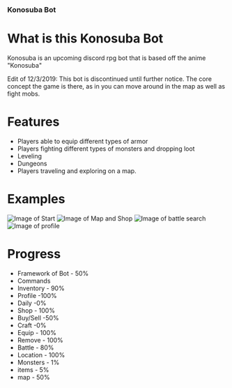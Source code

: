 
### Konosuba Bot

# What is this Konosuba Bot

Konosuba is an upcoming discord rpg bot that is based off the anime "Konosuba"

Edit of 12/3/2019: This bot is discontinued until further notice. The core concept the game is there, as in you can move around in the map as well as fight mobs. 

# Features

- Players able to equip different types of armor
- Players fighting different types of monsters and dropping loot
- Leveling
- Dungeons
- Players traveling and exploring on a map.	

# Examples
![Image of Start](https://i.imgur.com/BIB3npR.png)
![Image of Map and Shop](https://i.imgur.com/EDw2RmE.png)
![Image of battle search](https://i.imgur.com/AqAz0Ia.png)
![Image of profile](https://i.imgur.com/778yj9o.png)

# Progress

- Framework of Bot - 50%
- Commands
 - Inventory - 90%
 - Profile -100%
 - Daily -0%
 - Shop - 100%
 - Buy/Sell -50%
 - Craft -0%
 - Equip - 100%
 - Remove - 100%
 - Battle - 80%
 - Location - 100%
- Monsters - 1%
- items - 5%
- map - 50%
